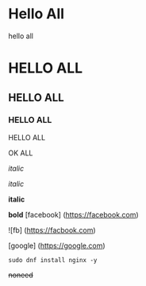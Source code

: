 <h1> Hello All</h1>
hello all

# HELLO ALL 
## HELLO ALL
### HELLO ALL

HELLO ALL

OK ALL

*italic*

_italic_

**italic**

__bold__
[facebook] (https://facebook.com)

![fb] (https://facbook.com)

[google] (https://google.com)

```
sudo dnf install nginx -y 
```

~~noneed~~

